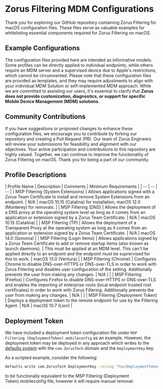 # Zorus Filtering MDM Configurations

Thank you for exploring our GitHub repository containing Zorus Filtering for macOS configuration files. These files serve as valuable examples for whitelisting essential components required for Zorus Filtering on macOS.

## Example Configurations

The configuration files provided here are intended as informative models. Some profiles can be directly applied to individual endpoints, while others require an MDM server and a supervised device due to Apple's restrictions, which cannot be circumvented.
Please note that these configuration files are provided as templates, and they may require adjustments to align with your individual MDM Solution or self-implemented MDM approach. While we are committed to assisting our users, it's essential to clarify that **Zorus does not provide customization, diagnostics, or support for specific Mobile Device Management (MDM) solutions.**

## Community Contributions

If you have suggestions or proposed changes to enhance these configuration files, we encourage you to contribute by forking our repository and creating a Pull Request (PR). Our team of Zorus Engineers will review your submissions for feasibility and alignment with our objectives.
Your active participation and contributions to this repository are highly valued. Together, we can continue to improve the functionality of Zorus Filtering on macOS. Thank you for being a part of our community.

## Profile Descriptions

| Profile Name | Description | Comments | Minimum Requirements |
| -- | -- | -- |
| MSP Filtering (System Extensions) | Allows applications signed with a Zorus Team Certificate to install and remove System Extensions from an endpoint. | N/A | macOS 10.15 (Catalina) for installation, macOS 12.0 (Monterey) for removals. |
| MSP Filtering (DNS) | Allows the deployment of a DNS proxy at the operating system level as long as it comes from an application or extension signed by a Zorus Team Certificate. | N/A | macOS 10.15 (Catalina) |
| MSP Filtering (TP) | Allows the deployment of a Transparent Proxy at the operating system as long as it comes from an application or extension signed by a Zorus Team Certificate. | N/A | macOS 14.0 (Sonoma) | 
| MSP Filtering (Login Items) | Allows applications signed by a Zorus Team Certificate to add or remove startup items (also known as launch daemons). |  This must be applied at an MDM level. This can't be applied directly to an endpoint and the endpoint must be suprervised for this to work. | macOS 13.0 (Ventura) |
| MSP Filtering (Chrome) | Configures Chrome to disable DNS-over-HTTPS or DNS-over-TLS in order to work with Zorus Filtering and disables user configuration of the setting. Additionally prevents the user from making any changes. | N/A | |
| MSP Filtering (Firefox) | Configures Firefox to disable DNS-over-HTTPS or DNS-over-TLS and enables the importing of enterprise roots (local endpoint trusted root certificates) in order to work with Zorus Filtering. Additionally prevents the user from making any changes. | N/A | | 
| MSP Filtering (Deployment Token) | Deploys a deployment token to the remote endpoint for use by the Filtering Agent. | N/A | macOS 10.7 (Lion) |

## Deployment Token

We have included a deployment token configuration file under `MSP Filtering (DeploymentToken).mobileconfig` as an example. However, the deployment token may be deployed in any approach which writes to the [defaults system](https://developer.apple.com/library/archive/documentation/Cocoa/Conceptual/UserDefaults/AboutPreferenceDomains/AboutPreferenceDomains.html) with the `com.ZorusTech` domain and the `DeploymentKey` key.

As a scripted example, consider the following:

```bash
defaults write com.ZorusTech DeploymentKey -string "YourDeploymentToken"
```

to be functionally equivalent to the MSP Filtering (Deployment Token).mobileconfig file, however it will require manual removal.